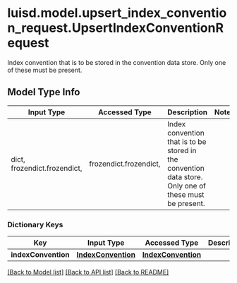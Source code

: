 # luisd.model.upsert_index_convention_request.UpsertIndexConventionRequest

Index convention that is to be stored in the convention data store.  Only one of these must be present.

## Model Type Info
Input Type | Accessed Type | Description | Notes
------------ | ------------- | ------------- | -------------
dict, frozendict.frozendict,  | frozendict.frozendict,  | Index convention that is to be stored in the convention data store.  Only one of these must be present. | 

### Dictionary Keys
Key | Input Type | Accessed Type | Description | Notes
------------ | ------------- | ------------- | ------------- | -------------
**indexConvention** | [**IndexConvention**](IndexConvention.md) | [**IndexConvention**](IndexConvention.md) |  | [optional] 

[[Back to Model list]](../../README.md#documentation-for-models) [[Back to API list]](../../README.md#documentation-for-api-endpoints) [[Back to README]](../../README.md)

